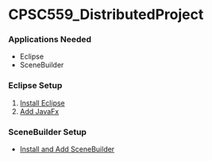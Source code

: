 # CPSC559_DistributedProject

### Applications Needed
* Eclipse
* SceneBuilder


### Eclipse Setup  
1. [Install Eclipse](https://www.eclipse.org/downloads/)
2. [Add JavaFx](https://www.youtube.com/watch?v=OaizlZjXzZ0)


### SceneBuilder Setup
* [Install and Add SceneBuilder](https://www.youtube.com/watch?v=2j-e1CHsqsE)
